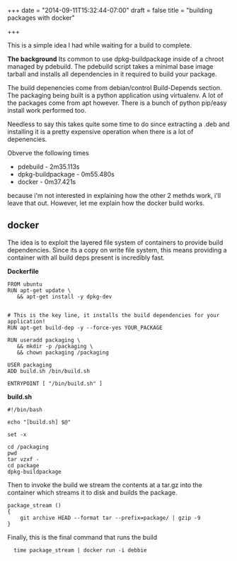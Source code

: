 +++
date = "2014-09-11T15:32:44-07:00"
draft = false
title = "building packages with docker"

+++

This is a simple idea I had while waiting for a build to complete. 

**The background**
Its common to use dpkg-buildpackage inside of a chroot managed by pdebuild. The pdebuild script
takes a minimal base image tarball and installs all dependencies in it required to
build your package.

The build depenencies come from debian/control Build-Depends section. The packaging being
built is a python application using virtualenv. A lot of the packages come from apt however.
There is a bunch of python pip/easy install work performed too.

Needless to say this takes quite some time to do since extracting a .deb and installing
it is a pretty expensive operation when there is a lot of depenencies.

Obverve the following times

- pdebuild - 2m35.113s
- dpkg-buildpackage - 0m55.480s
- docker - 0m37.421s

because i'm not interested in explaining how the other 2 methds work, i'll leave that out. However, let me
explain how the docker build works.

docker
-------------
The idea is to exploit the layered file system of containers to provide build dependencies. Since
its a copy on write file system, this means providing a container with all build deps present is 
incredibly fast.

**Dockerfile**
```
FROM ubuntu
RUN apt-get update \
   && apt-get install -y dpkg-dev


# This is the key line, it installs the build dependencies for your application!
RUN apt-get build-dep -y --force-yes YOUR_PACKAGE

RUN useradd packaging \
   && mkdir -p /packaging \
   && chown packaging /packaging

USER packaging
ADD build.sh /bin/build.sh

ENTRYPOINT [ "/bin/build.sh" ]

```
**build.sh**
```
#!/bin/bash

echo "[build.sh] $@"

set -x

cd /packaging
pwd
tar vzxf -
cd package
dpkg-buildpackage
```

Then to invoke the build we stream the contents at a tar.gz into the container which streams
it to disk and builds the package.

```
package_stream () 
{ 
    git archive HEAD --format tar --prefix=package/ | gzip -9
}
```

Finally, this is the final command that runs the build

      time package_stream | docker run -i debbie 



